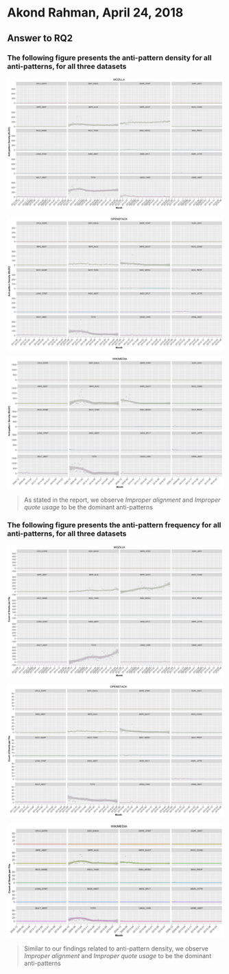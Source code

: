 # Akond Rahman, April 24, 2018 
## Answer to RQ2
### The following figure presents the anti-pattern density for all anti-patterns, for all three datasets

![ap-den-moz](https://github.com/akondrahman/TestingInIaC/blob/master/images/AP_DEN_MOZ.png "Anti-pattern Density for Mozilla")

![ap-den-ost](https://github.com/akondrahman/TestingInIaC/blob/master/images/AP_DEN_OST.png "Anti-pattern Density for Openstack")

![ap-den-wik](https://github.com/akondrahman/TestingInIaC/blob/master/images/AP_DEN_WIK.png "Anti-pattern Density for Wikimedia")

> As stated in the report, we observe *Improper alignment* and *Improper quote usage* to be the dominant anti-patterns 


### The following figure presents the anti-pattern frequency for all anti-patterns, for all three datasets

![ap-frq-moz](https://github.com/akondrahman/TestingInIaC/blob/master/images/CNT_PER_FIL_MOZ.png "Anti-pattern Frequency for Mozilla")

![ap-frq-ost](https://github.com/akondrahman/TestingInIaC/blob/master/images/CNT_PER_FIL_OST.png "Anti-pattern Frequency for Openstack")

![ap-frq-wik](https://github.com/akondrahman/TestingInIaC/blob/master/images/CNT_PER_FIL_WIK.png "Anti-pattern Frequency for Wikimedia")

> Similar to our findings related to anti-pattern density, we observe *Improper alignment* and *Improper quote usage* to be the dominant anti-patterns 

